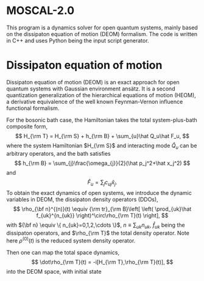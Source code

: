 # MOSCAL-2.0

This program is a dynamics solver for open quantum systems, mainly based on the dissipaton equation of motion (DEOM) formalism. The code is written in C++ and uses Python being the input script generator.

# Dissipaton equation of motion

Dissipaton equation of motion (DEOM) is an exact approach for open quantum systems with Gaussian environment ansätz. It is a second quantization generalization of the hierarchical equations of motion (HEOM), a derivative equivalence of the well known Feynman-Vernon influence functional formalism. 

For the bosonic bath case, the Hamiltonian takes the total system-plus-bath composite form, 
$$
H_{\rm T} = H_{\rm S} + h_{\rm B} + \sum_{u}\hat Q_u\hat F_u,
$$
where the system Hamiltonian $H_{\rm S}$ and interacting mode $\hat Q_u$ can be arbitrary operators, and the bath satisfies
$$
h_{\rm B} = \sum_{j}\frac{\omega_{j}}{2}(\hat p_j^2+\hat x_j^2)
$$
and 
$$
\hat F_u = \sum_{j}c_{uj}\hat x_j.
$$
To obtain the exact dynamics of open systems, we introduce the dynamic variables in DEOM, the dissipaton density operators (DDOs), 
$$
\rho_{\bf n}^{(n)}(t) \equiv {\rm tr}_{\rm B}\left[ \left( \prod_{uk}\hat f_{uk}^{n_{uk}} \right)^\circ\rho_{\rm T}(t) \right],
$$
with ${\bf n} \equiv \{ n_{uk}=0,1,2,\cdots \}$, $n\equiv \sum_{uk}n_{uk}$, $\hat f_{uk}$ being the dissipaton operators, and $\rho_{\rm T}$ the total density operator. Note here $\rho^{(0)}(t)$ is the reduced system density operator.

Then one can map the total space dynamics, 
$$
\dot\rho_{\rm T}(t) = -i[H_{\rm T},\rho_{\rm T}(t)],
$$
into the DEOM space, with initial state 
